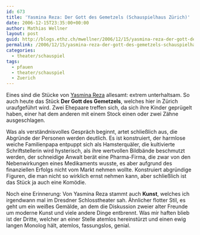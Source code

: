 ```yaml
---
id: 673
title: 'Yasmina Reza: Der Gott des Gemetzels (Schauspielhaus Zürich)'
date: 2006-12-15T23:35:00+00:00
author: Mathias Wellner
layout: post
guid: http://blogs.ethz.ch/mwellner/2006/12/15/yasmina-reza-der-gott-des-gemetzels-schauspielhaus-zuerich/
permalink: /2006/12/15/yasmina-reza-der-gott-des-gemetzels-schauspielhaus-zuerich/
categories:
  - theater/schauspiel
tags:
  - pfauen
  - theater/schauspiel
  - Zuerich
---
```

Eines sind die Stücke von [Yasmina Reza](https://de.wikipedia.org/wiki/Yasmina_Reza) allesamt: extrem unterhaltsam. So auch heute das Stück **Der Gott des Gemetzels**, welches hier in Zürich uraufgeführt wird. Zwei Ehepaare treffen sich, da sich ihre Kinder geprügelt haben, einer hat dem anderen mit einem Stock einen oder zwei Zähne ausgeschlagen.

Was als verständnisvolles Gespräch beginnt, artet schließlich aus, die Abgründe der Personen werden deutlich. Es ist konstruiert, der harmlose weiche Familienpapa entpuppt sich als Hamsterquäler, die kultivierte Schriftstellerin wird hysterisch, als ihre wertvollen Bildbände beschmutzt werden, der schneidige Anwalt berät eine Pharma-Firma, die zwar von den Nebenwirkungen eines Medikaments wusste, es aber aufgrund des finanziellen Erfolgs nicht vom Markt nehmen wollte. Konstruiert abgründige Figuren, die man nicht so wirklich ernst nehmen kann, aber schließlich ist das Stück ja auch eine Komödie.

Noch eine Erinnerung: Von Yasmina Reza stammt auch **Kunst**, welches ich irgendwann mal im Dresdner Schlosstheater sah. Ähnlicher flotter Stil, es geht um ein weißes Gemälde, an dem die Diskussion zweier alter Freunde um moderne Kunst und viele andere Dinge entbrennt. Was mir haften blieb ist der Dritte, welcher an einer Stelle atemlos hereinstürzt und einen ewig langen Monolog hält, atemlos, fassungslos, genial.
